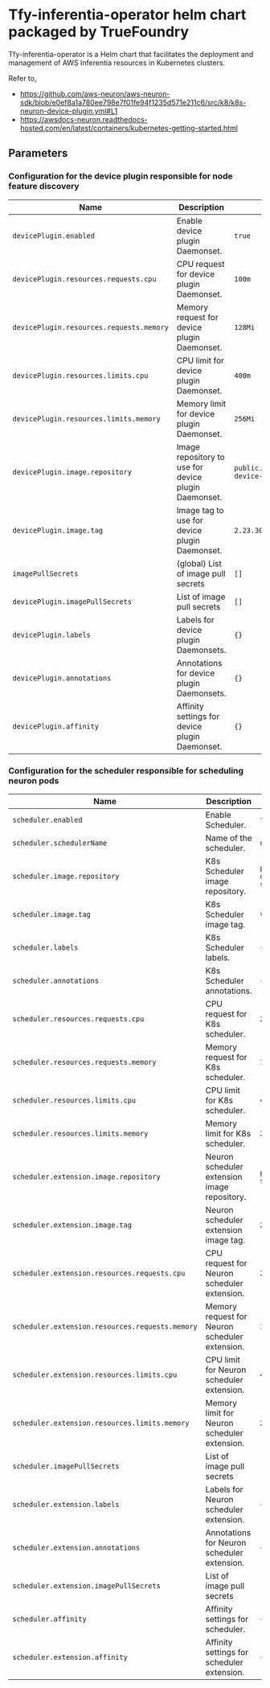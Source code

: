 # Tfy-inferentia-operator helm chart packaged by TrueFoundry
Tfy-inferentia-operator is a Helm chart that facilitates the deployment and management of AWS Inferentia resources in Kubernetes clusters.

Refer to,


* https://github.com/aws-neuron/aws-neuron-sdk/blob/e0ef8a1a780ee798e7f01fe94f1235d571e211c6/src/k8/k8s-neuron-device-plugin.yml#L1
* https://awsdocs-neuron.readthedocs-hosted.com/en/latest/containers/kubernetes-getting-started.html


## Parameters

### Configuration for the device plugin responsible for node feature discovery

| Name                                     | Description                                          | Value                                        |
| ---------------------------------------- | ---------------------------------------------------- | -------------------------------------------- |
| `devicePlugin.enabled`                   | Enable device plugin Daemonset.                      | `true`                                       |
| `devicePlugin.resources.requests.cpu`    | CPU request for device plugin Daemonset.             | `100m`                                       |
| `devicePlugin.resources.requests.memory` | Memory request for device plugin Daemonset.          | `128Mi`                                      |
| `devicePlugin.resources.limits.cpu`      | CPU limit for device plugin Daemonset.               | `400m`                                       |
| `devicePlugin.resources.limits.memory`   | Memory limit for device plugin Daemonset.            | `256Mi`                                      |
| `devicePlugin.image.repository`          | Image repository to use for device plugin Daemonset. | `public.ecr.aws/neuron/neuron-device-plugin` |
| `devicePlugin.image.tag`                 | Image tag to use for device plugin Daemonset.        | `2.23.30.0`                                  |
| `imagePullSecrets`                       | (global) List of image pull secrets                  | `[]`                                         |
| `devicePlugin.imagePullSecrets`          | List of image pull secrets                           | `[]`                                         |
| `devicePlugin.labels`                    | Labels for device plugin Daemonsets.                 | `{}`                                         |
| `devicePlugin.annotations`               | Annotations for device plugin Daemonsets.            | `{}`                                         |
| `devicePlugin.affinity`                  | Affinity settings for device plugin Daemonset.       | `{}`                                         |

### Configuration for the scheduler responsible for scheduling neuron pods

| Name                                            | Description                                    | Value                                                 |
| ----------------------------------------------- | ---------------------------------------------- | ----------------------------------------------------- |
| `scheduler.enabled`                             | Enable Scheduler.                              | `true`                                                |
| `scheduler.schedulerName`                       | Name of the scheduler.                         | `neuron-scheduler`                                    |
| `scheduler.image.repository`                    | K8s Scheduler image repository.                | `public.ecr.aws/eks-distro/kubernetes/kube-scheduler` |
| `scheduler.image.tag`                           | K8s Scheduler image tag.                       | `v1.29.14-eks-1-29-latest`                            |
| `scheduler.labels`                              | K8s Scheduler labels.                          | `{}`                                                  |
| `scheduler.annotations`                         | K8s Scheduler annotations.                     | `{}`                                                  |
| `scheduler.resources.requests.cpu`              | CPU request for K8s scheduler.                 | `200m`                                                |
| `scheduler.resources.requests.memory`           | Memory request for K8s scheduler.              | `128Mi`                                               |
| `scheduler.resources.limits.cpu`                | CPU limit for K8s scheduler.                   | `400m`                                                |
| `scheduler.resources.limits.memory`             | Memory limit for K8s scheduler.                | `256Mi`                                               |
| `scheduler.extension.image.repository`          | Neuron scheduler extension image repository.   | `public.ecr.aws/neuron/neuron-scheduler`              |
| `scheduler.extension.image.tag`                 | Neuron scheduler extension image tag.          | `2.23.30.0`                                           |
| `scheduler.extension.resources.requests.cpu`    | CPU request for Neuron scheduler extension.    | `200m`                                                |
| `scheduler.extension.resources.requests.memory` | Memory request for Neuron scheduler extension. | `128Mi`                                               |
| `scheduler.extension.resources.limits.cpu`      | CPU limit for Neuron scheduler extension.      | `400m`                                                |
| `scheduler.extension.resources.limits.memory`   | Memory limit for Neuron scheduler extension.   | `256Mi`                                               |
| `scheduler.imagePullSecrets`                    | List of image pull secrets                     | `[]`                                                  |
| `scheduler.extension.labels`                    | Labels for Neuron scheduler extension.         | `{}`                                                  |
| `scheduler.extension.annotations`               | Annotations for Neuron scheduler extension.    | `{}`                                                  |
| `scheduler.extension.imagePullSecrets`          | List of image pull secrets                     | `[]`                                                  |
| `scheduler.affinity`                            | Affinity settings for scheduler.               | `{}`                                                  |
| `scheduler.extension.affinity`                  | Affinity settings for scheduler extension.     | `{}`                                                  |
